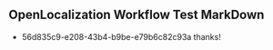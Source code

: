 ## OpenLocalization Workflow Test MarkDown
* 56d835c9-e208-43b4-b9be-e79b6c82c93a thanks!

<!--HONumber=Sep16_HO1-->


